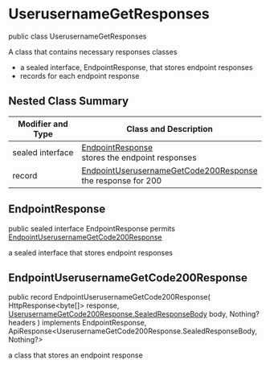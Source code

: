 # UserusernameGetResponses

public class UserusernameGetResponses

A class that contains necessary responses classes
- a sealed interface, EndpointResponse, that stores endpoint responses
- records for each endpoint response

## Nested Class Summary
| Modifier and Type | Class and Description |
| ----------------- | --------------------- |
| sealed interface | [EndpointResponse](#endpointresponse)<br> stores the endpoint responses |
| record | [EndpointUserusernameGetCode200Response](#endpointuserusernamegetcode200response)<br> the response for 200 |

## EndpointResponse
public sealed interface EndpointResponse permits<br>
[EndpointUserusernameGetCode200Response](#endpointuserusernamegetcode200response)

a sealed interface that stores endpoint responses

## EndpointUserusernameGetCode200Response
public record EndpointUserusernameGetCode200Response(
    HttpResponse<byte[]> response,
    [UserusernameGetCode200Response.SealedResponseBody](../../../paths/userusername/get/responses/UserusernameGetCode200Response.md#sealedresponsebody) body,
    Nothing? headers
) implements EndpointResponse, ApiResponse<UserusernameGetCode200Response.SealedResponseBody, Nothing?><br>

a class that stores an endpoint response

